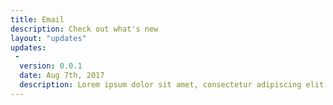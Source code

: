 ```yaml
---
title: Email
description: Check out what's new
layout: "updates"
updates:
 -
  version: 0.0.1
  date: Aug 7th, 2017
  description: Lorem ipsum dolor sit amet, consectetur adipiscing elit. Curabitur nulla libero, eleifend in euismod eget, fringilla id diam. Proin quis interdum ipsum.
---
```

